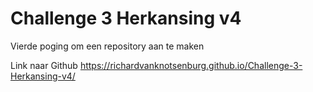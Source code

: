 # Challenge 3 Herkansing v4
 Vierde poging om een repository aan te maken

Link naar Github
https://richardvanknotsenburg.github.io/Challenge-3-Herkansing-v4/